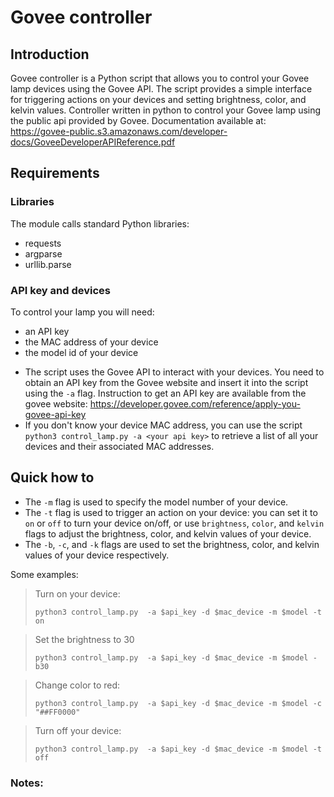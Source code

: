 Govee controller
====

## Introduction
Govee controller is a Python script that allows you to control your Govee lamp devices using the Govee API. 
The script provides a simple interface for triggering actions on your devices and setting brightness, color, and kelvin values.
Controller written in python to control your Govee lamp using the public api provided by Govee. Documentation available at: 
https://govee-public.s3.amazonaws.com/developer-docs/GoveeDeveloperAPIReference.pdf

## Requirements
### Libraries
The module calls standard Python libraries: 
 - requests
 - argparse
 - urllib.parse 

### API key and devices
To control your lamp you will need:
 - an API key
 - the MAC address of your device
 - the model id of your device

* The script uses the Govee API to interact with your devices. You need to obtain an API key from the Govee website and insert it into the script using the `-a` flag. Instruction to get an API key are available from the govee website: https://developer.govee.com/reference/apply-you-govee-api-key
* If you don't know your device MAC address, you can use the script `python3 control_lamp.py -a <your api key>` to retrieve a list of all your devices and their associated MAC addresses.


## Quick how to

* The `-m` flag is used to specify the model number of your device.
* The `-t` flag is used to trigger an action on your device: you can set it to `on` or `off` to turn your device on/off, or use `brightness`, `color`, and `kelvin` flags to adjust the brightness, color, and kelvin values of your device.
* The `-b`, `-c`, and `-k` flags are used to set the brightness, color, and kelvin values of your device respectively.

Some examples:

>Turn on your device:
>
>`python3 control_lamp.py  -a $api_key -d $mac_device -m $model -t on`

> Set the brightness to 30
>
> `python3 control_lamp.py  -a $api_key -d $mac_device -m $model -b30`

> Change color to red:
>
> `python3 control_lamp.py  -a $api_key -d $mac_device -m $model -c "##FF0000"`

> Turn off your device:
>
>`python3 control_lamp.py  -a $api_key -d $mac_device -m $model -t off`




### Notes:
